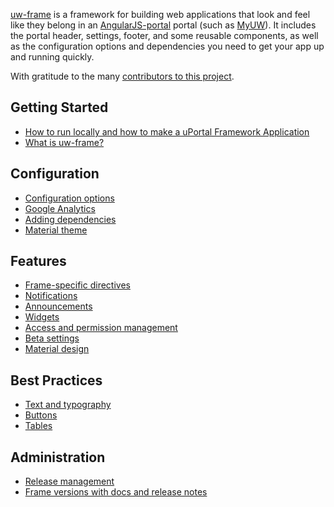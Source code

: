 [uw-frame](https://github.com/UW-Madison-DoIT/uw-frame) is a framework for building web applications that look and feel like they belong in an [AngularJS-portal][] portal (such as [MyUW][]). It includes the portal header, settings, footer, and some reusable components,
as well as the configuration options and dependencies you need to get your app up and running quickly.

With gratitude to the many [contributors to this project](contributors.md).


## Getting Started

+ [How to run locally and how to make a uPortal Framework Application](quickstart.md)
+ [What is uw-frame?](overview.md)

## Configuration

+ [Configuration options](configuration.md)
+ [Google Analytics](Google-analytics.md)
+ [Adding dependencies](injecting-dependencies.md)
+ [Material theme](theming.md)

## Features

+ [Frame-specific directives](directives.md)
+ [Notifications](notifications.md)
+ [Announcements](announcements.md)
+ [Widgets](widgets.md)
+ [Access and permission management](coarse-grain-access.md)
+ [Beta settings](beta-settings.md)
+ [Material design](material.md)

## Best Practices

+ [Text and typography](text-guidelines.md)
+ [Buttons](buttons.md)
+ [Tables](tables.md)

## Administration

+ [Release management](releasing.md)
+ [Frame versions with docs and release notes](versions.md)

[AngularJS-portal]: https://github.com/UW-Madison-DoIT/angularjs-portal
[MyUW]: https://it.wisc.edu/services/myuw/
